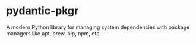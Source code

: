 # pydantic-pkgr
A modern Python library for managing system dependencies with package managers like apt, brew, pip, npm, etc.
